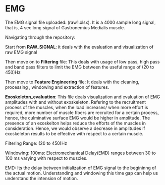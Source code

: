 # EMG

The EMG signal file uploaded: (raw1.xlsx).
It is a 4000 sample long signal, that is, 4 sec long signal of Gastronemius Medialis muscle. 

Navigating through the repository:


Start from **RAW_SIGNAL**: it deals with the evaluation and visualization of raw EMG signal

Then move on to **Filtering** file: This deals with usage of low pass, high pass and band pass filters to limit the EMG between the useful range of (20 to 450)Hz

Then move to **Feature Engineering** file: It deals with the cleaning, processing , windowing and extraction of features.

**Exoskeleton_evaluation**: This file deals visualization and evaluation of EMG amplitudes with and without exoskeleton. Refering to the recruitment process of the muscles, when the load increases/ when more effort is required, more number of muscle fibers are recruited for a certain process, hence, the culminative surface EMG would be higher in amplitude. The presence of an exoskelton helps reduce the efforts of the muscles in consideration. Hence, we would observe a decrease in amplitudes if exoskeleton results to be effective with respect to a certain muscle.


Filtering Range:
(20 to 450)Hz

Windowing:
100ms: Electromechanical Delay(EMD) ranges between 30 to 100 ms varying with respect to muscles.

EMD: Its the delay between initialization of EMG signal to the begininng of the actual motion. Understanding and windowing this time gap can help us understand the intension of motion.



